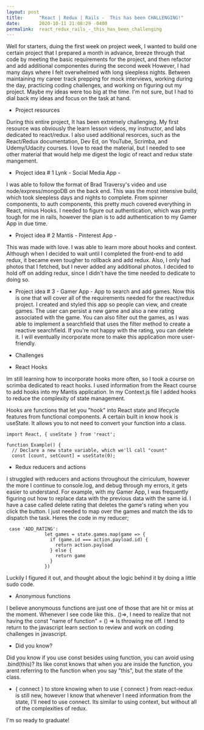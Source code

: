 ```yaml
---
layout: post
title:      "React | Redux | Rails -  This has been CHALLENGING!"
date:       2020-10-11 21:08:29 -0400
permalink:  react_redux_rails_-_this_has_been_challenging
---
```



Well for starters, duing the first week on project week, I wanted to build one certain project that I prepared a month in advance, breeze through that code by meeting the basic requirements for the project, and then refactor and add additional componentes during the second week  However, I had many days where I felt overwhelmed with long sleepless nights.  Between maintaining my career track prepping for mock interviews, working during the day, practicing coding challenges, and working on figuring out my project.  Maybe my ideas were too big at the time.  I'm not sure, but I had to dial back my ideas and focus on the task at hand.

- Project resources

During this entire project, It has been extremely challenging.  My first resource was obviously the learn lesson videos, my instructor, and labs dedicated to react/redux.  I  also used additional resorces, such as the React/Redux documentation, Dev Ed, on YouTube, Scrimba, and Udemy/Udacity courses.  I love to read the material, but I needed to see other material that would help me digest the logic of react and redux state mangement.


- Project idea # 1
Lynk - Social Media App - [](https://github.com/rshield1/lynk)

I was able to follow the format of Brad Traversy's video and use node/express/mongoDB on the back end.  This was the most intensive build, which took sleepless days and nights to complete.  From spinner components, to auth components, this pretty much covered everything in React, minus Hooks.  I needed to figure out authentication, which was pretty tough for me in rails, however the plan is to add authentication to my Gamer App in due time.

- Project idea # 2
Mantis - Pinterest App - [](https://github.com/rshield1/mantis-frontend)

This was made with love. I was able to learn more about hooks and context.  Although when I decided to wait until I completed the front-end to add redux, it became even tougher to rollback and add redux.  Also, I only had photos that I fetched, but I never added any additional photos.  I decided to hold off on adding redux, since I didn't have the time needed to dedicate to doing so.

- Project idea # 3 - [](https://github.com/rshield1/Gamer)
Gamer App - App to search and add games.  Now this is one that will cover all of the requirements needed  for the react/redux project.  I created and styled this app so people can view, and create games.  The user can persist a new game and also a new rating associated with the game.  You can also filter out the games, as I was able to implement a searchfield that uses the filter method to create a reactive searchfield. If you're not happy with the rating, you can delete it.  I will eventually incorporate more to make this application more user-friendly.

- Challenges

- React Hooks

Im still learning how to incorporate hooks more often, so I took a course on scrimba dedicated to react hooks.  I used information from the React course to add hooks into my Mantis application.  In my Context.js file I added hooks to reduce the complexity of state management.  

Hooks are functions that let you "hook" into React state and lifecycle features from functional components.  A certain built in know hook is useState.  It allows you to not need to convert your function into a class.

```
import React, { useState } from 'react';

function Example() {
  // Declare a new state variable, which we'll call "count"
  const [count, setCount] = useState(0);
```

- Redux reducers and actions

I struggled with reducers and actions throughout the cirriculum, however the more I continue to console.log, and debug through my errors, it gets easier to understand.  For example, with my Gamer App, I was frequently figuring out how to replace data with the previous data with the same id.  I have a case called delete rating that deletes the game's rating when you click the button.  I just needed to map over the games and match the ids to dispatch the task.  Heres the code in my reducer;
```
 case 'ADD_RATING':
              let games = state.games.map(game => {
                if (game.id === action.payload.id) {
                  return action.payload
                } else {
                  return game
                }
              })
```

Luckily I figured it out, and thought about the logic behind it by doing a little sudo code.

- Anonymous functions

I believe anonymouss functions are just one of those that are hit or miss at the moment.  Whenever I see code like this.. ()=>, I need to realize that not having the const "name of function" = () => Is throwing me off.  I tend to return to the javascript learn section to review and work on coding challenges in javascript.

- Did you know?

Did you know if you use const besides using function, you can avoid using .bind(this)?  Its like const knows that when you are inside the function, you arent referring to the function when you say "this", but the state of the class.

- { connect } to store
knowing when to use { connect } from react-redux is still new, however I know that whenever I need information from the state, I'll need to use connect.  Its similar to using context, but without all of the complexities of redux.


I'm so ready to graduate!
